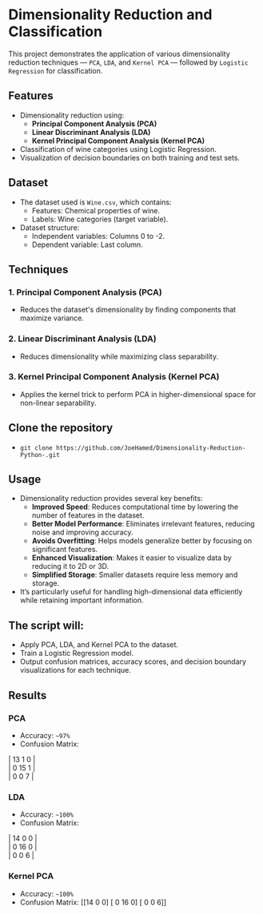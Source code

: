 # Dimensionality Reduction and Classification
This project demonstrates the application of various dimensionality reduction techniques — `PCA`, `LDA`, and `Kernel PCA` — followed by `Logistic Regression` for classification.

## Features
- Dimensionality reduction using:
  - **Principal Component Analysis (PCA)**
  - **Linear Discriminant Analysis (LDA)**
  - **Kernel Principal Component Analysis (Kernel PCA)**
- Classification of wine categories using Logistic Regression.
- Visualization of decision boundaries on both training and test sets.

## Dataset
- The dataset used is `Wine.csv`, which contains:
  - Features: Chemical properties of wine.
  - Labels: Wine categories (target variable).
- Dataset structure:
  - Independent variables: Columns 0 to -2.
  - Dependent variable: Last column.

## Techniques
### 1. Principal Component Analysis (PCA)
- Reduces the dataset's dimensionality by finding components that maximize variance.

### 2. Linear Discriminant Analysis (LDA)
- Reduces dimensionality while maximizing class separability.

### 3. Kernel Principal Component Analysis (Kernel PCA)
- Applies the kernel trick to perform PCA in higher-dimensional space for non-linear separability.

## Clone the repository
- `git clone https://github.com/JoeHamed/Dimensionality-Reduction-Python-.git`

## Usage
- Dimensionality reduction provides several key benefits:
  - **Improved Speed**: Reduces computational time by lowering the number of features in the dataset.
  - **Better Model Performance**: Eliminates irrelevant features, reducing noise and improving accuracy.
  - **Avoids Overfitting**: Helps models generalize better by focusing on significant features.
  - **Enhanced Visualization**: Makes it easier to visualize data by reducing it to 2D or 3D.
  - **Simplified Storage**: Smaller datasets require less memory and storage.
- It’s particularly useful for handling high-dimensional data efficiently while retaining important information.

## The script will:
- Apply PCA, LDA, and Kernel PCA to the dataset.
- Train a Logistic Regression model.
- Output confusion matrices, accuracy scores, and decision boundary visualizations for each technique.

## Results
### PCA
- Accuracy: `~97%`
- Confusion Matrix:
  
| 13  1  0 |  
| 0  15  1 |  
| 0  0   7 |  
 
### LDA
- Accuracy: `~100%`
- Confusion Matrix:

| 14  0  0 |  
| 0  16  0 |  
| 0  0   6 |  

 
### Kernel PCA
- Accuracy: `~100%`
- Confusion Matrix:
[[14  0  0]
 [ 0 16  0]
 [ 0  0  6]]
